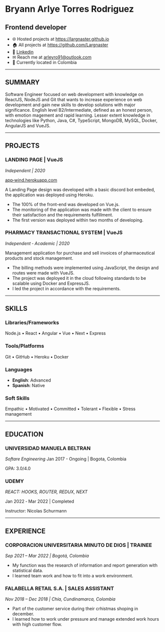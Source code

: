 # **Bryann Arlye** Torres Rodriguez
## Frontend developer
- 🌐 Hosted projects at <https://largnaster.github.io>
- 🏠 All projects at <https://github.com/Largnaster>
- 🔗 [Linkedin](https://www.linkedin.com/in/bryann-arlye-torres-rodriguez-bbb016198/)
- ✉ Reach me at arleyro91@outlook.com
- 📍 Currently located in Colombia
---

<!-- Summary Section -->

## **SUMMARY**

Software Engineer focused on web development with knowledge on ReactJS, NodeJS and Git that wants to increase experience on web development and gain new skills to develop solutions with major significance.
English level B2/Intermediate, defined as an honest person, with emotion magement and rapid learning. Lesser extent knowledge in technologies like Python, Java, C#, TypeScript, MongoDB, MySQL, Docker, AngularJS and VueJS.
___

<!-- PROJECTS SECTION -->

## **PROJECTS**

### **LANDING PAGE** | VueJS

*Independent | 2020*

[app‑wind.herokuapp.com](https://app-wind.herokuapp.com)

A Landing Page design was developed with a basic discord bot embeded, the application was deployed using Heroku.

- The 100% of the front-end was developed on Vue.js.
- The monitoring of the application was made with the client to ensure their satisfaction and the requirements fulfillment.
- The first version was deployed within two months of developing.

### **PHARMACY TRANSACTIONAL SYSTEM** | VueJS
*Independent ‑ Academic | 2020*

Management application for purchase and sell invoices of pharmaceutical products and stock management.

- The billing methods were implemented using JavaScript, the design and routes were made with VueJS.
- The project was deployed it in the cloud following standards to be scalable using Docker and ExpressJS.
- I led the project in accordance with the requirements.
___

<!-- Skills section -->

## **SKILLS**

### Libraries/Frameworks

Node.js • React • Angular • Vue • Next • Express

### Tools/Platforms

Git • GitHub • Heroku • Docker

### Languages

- **English**: Advanced
- **Spanish**: Native

### Soft Skills

Empathic • Motivated • Committed • Tolerant • Flexible • Stress management
___

<!-- EDUCATION SECTION -->

## **EDUCATION**

### **UNIVERSIDAD MANUELA BELTRAN**

*Softare Engineering*
Jan 2017 - Ongoing | Bogota, Colombia

GPA: 3.0/4.0

### **UDEMY**
*REACT: HOOKS, ROUTER, REDUX, NEXT*

Jan 2022 ‑ Mar 2022 | Completed

Instructor: Nicolas Schurmann
___

<!-- EXPERIENCE SECTION -->

## **EXPERIENCE**

### **CORPORACION UNIVERSITARIA MINUTO DE DIOS** | TRAINEE
*Sep 2021 – Mar 2022 | Bogotá, Colombia*

- My function was the research of information and report generation with statistical data.
- I learned team work and how to fit into a work environment.

### **FALABELLA RETAIL S.A.** | SALES ASSISTANT
*Nov 2018 – Dec 2018 | Chía, Cundinamarca, Colombia*

- Part of the customer service during their crhistmas shoping in december.
- I learned how to work under pressure and manage extended work hours with high customer flow.